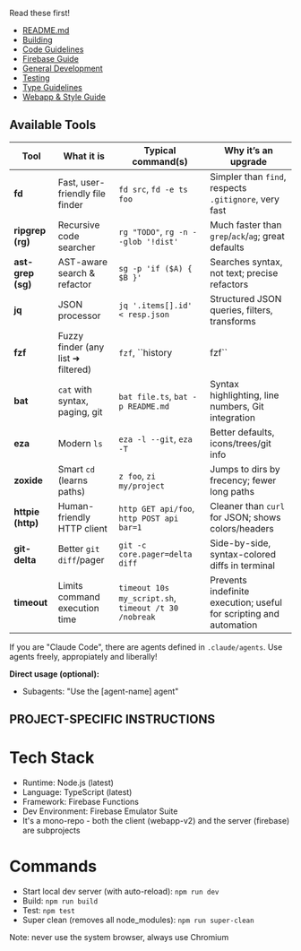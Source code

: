 Read these first!

- [README.md](README.md)
- [Building](docs/guides/building.md)
- [Code Guidelines](docs/guides/code.md)
- [Firebase Guide](docs/guides/firebase.md)
- [General Development](docs/guides/general.md)
- [Testing](docs/guides/testing.md)
- [Type Guidelines](docs/guides/types.md)
- [Webapp & Style Guide](docs/guides/webapp-and-style-guide.md)

## Available Tools

| Tool | What it is | Typical command(s) | Why it’s an upgrade |
|---|---|---|---|
| **fd** | Fast, user-friendly file finder | `fd src`, `fd -e ts foo` | Simpler than `find`, respects `.gitignore`, very fast |
| **ripgrep (rg)** | Recursive code searcher | `rg "TODO"`, `rg -n --glob '!dist'` | Much faster than `grep`/`ack`/`ag`; great defaults |
| **ast-grep (sg)** | AST-aware search & refactor | `sg -p 'if ($A) { $B }'` | Searches syntax, not text; precise refactors |
| **jq** | JSON processor | `jq '.items[].id' < resp.json` | Structured JSON queries, filters, transforms |
| **fzf** | Fuzzy finder (any list ➜ filtered) | `fzf`, ``history | fzf`` | Interactively filters lists; fewer long paths |
| **bat** | `cat` with syntax, paging, git | `bat file.ts`, `bat -p README.md` | Syntax highlighting, line numbers, Git integration |
| **eza** | Modern `ls` | `eza -l --git`, `eza -T` | Better defaults, icons/trees/git info |
| **zoxide** | Smart `cd` (learns paths) | `z foo`, `zi my/project` | Jumps to dirs by frecency; fewer long paths |
| **httpie (http)** | Human-friendly HTTP client | `http GET api/foo`, `http POST api bar=1` | Cleaner than `curl` for JSON; shows colors/headers |
| **git-delta** | Better `git diff`/pager | `git -c core.pager=delta diff` | Side-by-side, syntax-colored diffs in terminal |
| **timeout** | Limits command execution time | `timeout 10s my_script.sh`, `timeout /t 30 /nobreak` | Prevents indefinite execution; useful for scripting and automation |

If you are "Claude Code", there are agents defined in `.claude/agents`. Use agents freely, appropiately and liberally!

**Direct usage (optional):**

- Subagents: "Use the [agent-name] agent"

## PROJECT-SPECIFIC INSTRUCTIONS

# Tech Stack

- Runtime: Node.js (latest)
- Language: TypeScript (latest)
- Framework: Firebase Functions
- Dev Environment: Firebase Emulator Suite
- It's a mono-repo - both the client (webapp-v2) and the server (firebase) are subprojects

# Commands

- Start local dev server (with auto-reload): `npm run dev`
- Build: `npm run build`
- Test: `npm test`
- Super clean (removes all node_modules): `npm run super-clean`

Note: never use the system browser, always use Chromium
